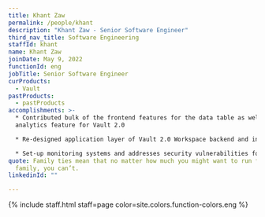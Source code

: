 ```yaml
---
title: Khant Zaw
permalink: /people/khant
description: "Khant Zaw - Senior Software Engineer"
third_nav_title: Software Engineering
staffId: khant
name: Khant Zaw
joinDate: May 9, 2022
functionId: eng
jobTitle: Senior Software Engineer
curProducts:
  - Vault
pastProducts:
  - pastProducts
accomplishments: >-
  * Contributed bulk of the frontend features for the data table as well as the
  analytics feature for Vault 2.0

  * Re-designed application layer of Vault 2.0 Workspace backend and introduced the Coordinator and error-handling middleware layers

  * Set-up monitoring systems and addresses security vulnerabilities for Vault 1.0
quote: Family ties mean that no matter how much you might want to run from your
  family, you can’t.
linkedinId: ""

---
```


{% include staff.html staff=page color=site.colors.function-colors.eng %}

